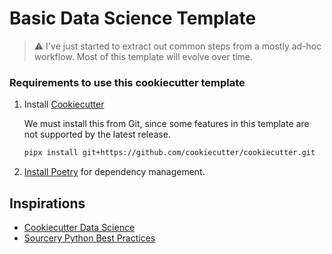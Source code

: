 # Basic Data Science Template

> :warning: I've just started to extract out common steps from a mostly ad-hoc
> workflow. Most of this template will evolve over time.

### Requirements to use this cookiecutter template

1. Install [Cookiecutter](https://github.com/cookiecutter/cookiecutter)

   We must install this from Git, since some features in this template are not
   supported by the latest release.

   ```sh
   pipx install git+https://github.com/cookiecutter/cookiecutter.git
   ```

2. [Install Poetry](https://python-poetry.org/docs/#installation) for
   dependency management.

## Inspirations

- [Cookiecutter Data Science](https://github.com/drivendata/cookiecutter-data-science)
- [Sourcery Python Best Practices](https://sourcery.ai/blog/python-best-practices/)
